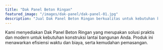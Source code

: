 ```yaml
---
title: "Dak Panel Beton Ringan"
featured_image: "/images/dak-panel/dak-panel-01.jpg"
description: "Jual Dak Panel Beton Ringan berkualitas untuk kebutuhan konstruksi. Solusi praktis dan efisien untuk lantai bangunan."
---
```


Kami menyediakan Dak Panel Beton Ringan yang merupakan solusi praktis dan modern untuk kebutuhan konstruksi lantai bangunan Anda. Produk ini menawarkan efisiensi waktu dan biaya, serta kemudahan pemasangan.